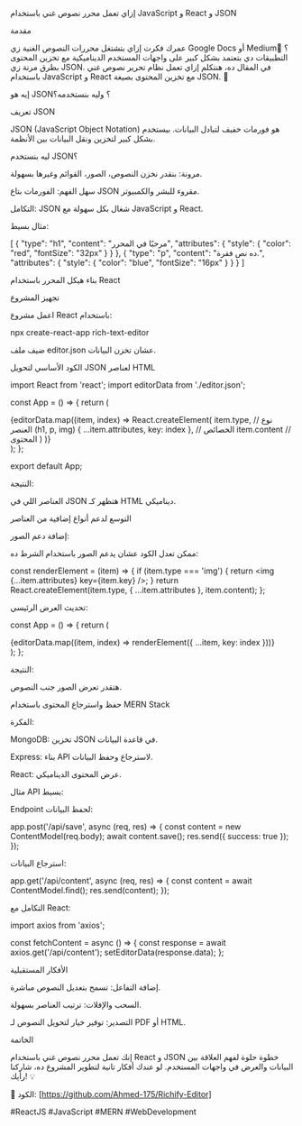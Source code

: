 إزاي تعمل محرر نصوص غني باستخدام JavaScript و React و JSON

مقدمة

عمرك فكرت إزاي بتشتغل محررات النصوص الغنية زي Google Docs أو Medium؟ 🤔 التطبيقات دي بتعتمد بشكل كبير على واجهات المستخدم الديناميكية مع تخزين المحتوى بطرق مرنة زي JSON. في المقال ده، هنتكلم إزاي تعمل نظام تحرير نصوص غني باستخدام JavaScript و React مع تخزين المحتوى بصيغة JSON. 🚀

إيه هو JSON؟ وليه بنستخدمه؟

تعريف JSON

JSON (JavaScript Object Notation) هو فورمات خفيف لتبادل البيانات. بيستخدم بشكل كبير لتخزين ونقل البيانات بين الأنظمة.

ليه بنستخدم JSON؟

مرونة: بنقدر نخزن النصوص، الصور، القوائم وغيرها بسهولة.

سهل الفهم: الفورمات بتاع JSON مقروء للبشر والكمبيوتر.

التكامل: JSON شغال بكل سهولة مع JavaScript و React.

مثال بسيط:

[
  {
    "type": "h1",
    "content": "مرحبًا في المحرر",
    "attributes": {
      "style": {
        "color": "red",
        "fontSize": "32px"
      }
    }
  },
  {
    "type": "p",
    "content": "ده نص فقرة.",
    "attributes": {
      "style": {
        "color": "blue",
        "fontSize": "16px"
      }
    }
  }
]

بناء هيكل المحرر باستخدام React

تجهيز المشروع

اعمل مشروع React باستخدام:

npx create-react-app rich-text-editor

ضيف ملف editor.json عشان تخزن البيانات.

الكود الأساسي لتحويل JSON لعناصر HTML

import React from 'react';
import editorData from './editor.json';

const App = () => {
  return (
    <div>
      {editorData.map((item, index) =>
        React.createElement(
          item.type, // نوع العنصر (h1, p, img)
          { ...item.attributes, key: index }, // الخصائص
          item.content // المحتوى
        )
      )}
    </div>
  );
};

export default App;

النتيجة:

العناصر اللي في JSON هتظهر كـ HTML ديناميكي.

التوسع لدعم أنواع إضافية من العناصر

إضافة دعم الصور:

ممكن تعدل الكود عشان يدعم الصور باستخدام الشرط ده:

const renderElement = (item) => {
  if (item.type === 'img') {
    return <img {...item.attributes} key={item.key} />;
  }
  return React.createElement(item.type, { ...item.attributes }, item.content);
};

تحديث العرض الرئيسي:

const App = () => {
  return (
    <div>
      {editorData.map((item, index) => renderElement({ ...item, key: index }))}
    </div>
  );
};

النتيجة:

هتقدر تعرض الصور جنب النصوص.

حفظ واسترجاع المحتوى باستخدام MERN Stack

الفكرة:

MongoDB: تخزين JSON في قاعدة البيانات.

Express: بناء API لاسترجاع وحفظ البيانات.

React: عرض المحتوى الديناميكي.

مثال API بسيط:

Endpoint لحفظ البيانات:

app.post('/api/save', async (req, res) => {
  const content = new ContentModel(req.body);
  await content.save();
  res.send({ success: true });
});

استرجاع البيانات:

app.get('/api/content', async (req, res) => {
  const content = await ContentModel.find();
  res.send(content);
});

التكامل مع React:

import axios from 'axios';

const fetchContent = async () => {
  const response = await axios.get('/api/content');
  setEditorData(response.data);
};

الأفكار المستقبلية

إضافة التفاعل: تسمح بتعديل النصوص مباشرة.

السحب والإفلات: ترتيب العناصر بسهولة.

التصدير: توفير خيار لتحويل النصوص لـ PDF أو HTML.

الخاتمة

إنك تعمل محرر نصوص غني باستخدام React و JSON خطوة حلوة لفهم العلاقة بين البيانات والعرض في واجهات المستخدم. لو عندك أفكار تانية لتطوير المشروع ده، شاركنا رأيك! 💡

📂 الكود: [https://github.com/Ahmed-175/Richify-Editor]

#ReactJS #JavaScript #MERN #WebDevelopment


